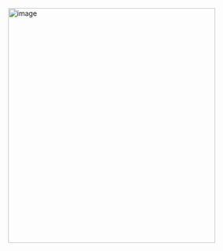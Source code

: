 <img width="420" height="476" alt="image" src="https://github.com/user-attachments/assets/7a34902c-3802-4d2c-8411-5ab4919d53d0" />
